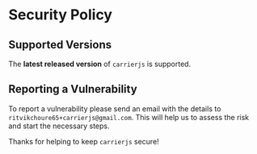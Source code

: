 # Security Policy

## Supported Versions

The **latest released version** of `carrierjs` is supported.

## Reporting a Vulnerability

To report a vulnerability please send an email with the details to `ritvikchoure65+carrierjs@gmail.com`. 
This will help us to assess the risk and start the necessary steps.

Thanks for helping to keep `carrierjs` secure!
